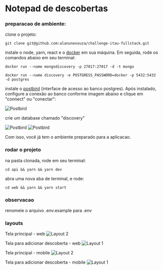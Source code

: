 # Notepad de descobertas


### preparacao de ambiente:

clone o projeto:

```
git clone git@github.com:alanunesouza/challenge-itau-fullstack.git
```

instale o node, yarn, react e o [docker](https://docs.docker.com/install/) em sua máquina. Em seguida, rode os comandos abaixo em seu terminal:

```
docker run --name mongodiscovery -p 27017:27017 -d -t mongo
```

```
docker run --name discovery -e POSTGRESS_PASSWORD=docker -p 5432:5432 -d postgres
```

instale o [postbird](https://electronjs.org/apps/postbird) (interface de acesso ao banco postgres). Após instalado, configure a conexão ao banco conforme imagem abaixo e clique em "connect" ou "conectar":

<img src="/layouts/postbird.png" alt="Postbird"/>

crie um database chamado "discovery"

<img src="/layouts/postbird_2.png" alt="Postbird"/>

<img src="/layouts/postbird_3.png" alt="Postbird"/>

Com isso, você já tem o ambiente preparado para a aplicacao.

### rodar o projeto

na pasta clonada, rode em seu terminal:

```
cd api && yarn && yarn dev
```

abra uma nova aba de terminal, e rode:

```
cd web && yarn && yarn start
```

### observacao

renomeie o arquivo .env.example para .env

### layouts

Tela principal - web
<img src="/layouts/layout_1.png" alt="Layout 2"/>

Tela para adicionar descoberta - web
<img src="/layouts/layout_2.png" alt="Layout 1"/>

Tela principal - mobile
<img src="/layouts/layout_mob_1.png" alt="Layout 2"/>

Tela para adicionar descoberta - mobile
<img src="/layouts/layout_mob_2.png" alt="Layout 1"/>

